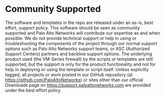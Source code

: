 # Community Supported

The software and templates in the repo are released under an as-is, best effort,
support policy. This software should be seen as community supported and Palo
Alto Networks will contribute our expertise as and when possible. We do not
provide technical support or help in using or troubleshooting the components of
the project through our normal support options such as Palo Alto Networks
support teams, or ASC (Authorized Support Centers) partners and backline support
options. The underlying product used (the VM-Series firewall) by the scripts or
templates are still supported, but the support is only for the product
functionality and not for help in deploying or using the template or script
itself. Unless explicitly tagged, all projects or work posted in our GitHub
repository (at https://github.com/PaloAltoNetworks) or sites other than our
official Downloads page on https://support.paloaltonetworks.com are provided
under the best effort policy.

